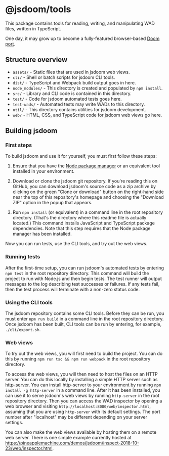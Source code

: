# @jsdoom/tools

This package contains tools for reading, writing, and manipulating WAD files,
written in TypeScript.

One day, it may grow up to become a fully-featured browser-based
[Doom port](https://doomwiki.org/wiki/Source_port).

## Structure overview

- `assets/` - Static files that are used in jsdoom web views.
- `cli/` - Shell or batch scripts for jsdoom CLI tools.
- `dist/` - TypeScript and Webpack build output goes in here.
- `node_modules/` - This directory is created and populated by `npm install`.
- `src/` - Library and CLI code is contained in this directory.
- `test/` - Code for jsdoom automated tests goes here.
- `test-wads/` - Automated tests may write WADs to this directory.
- `util/` - This directory contains utilities for jsdoom development.
- `web/` - HTML, CSS, and TypeScript code for jsdoom web views go here.

## Building jsdoom

### First steps

To build jsdoom and use it for yourself, you must first follow these steps:

1. Ensure that you have the [Node package manager](https://www.npmjs.com/get-npm)
or an equivalent tool installed in your environment.

2. Download or clone the jsdoom git repository. If you're reading this on
GitHub, you can download jsdoom's source code as a zip archive by clicking
on the green "Clone or download" button on the right-hand side near the
top of this repository's homepage and choosing the "Download ZIP" option
in the popup that appears.

3. Run `npm install` (or equivalent) in a command line in the root
repository directory. (That's the directory where this readme file is
actually located.)
This command installs JavaScript and TypeScript package dependencies.
Note that this step requires that the Node package manager has been installed.

Now you can run tests, use the CLI tools, and try out the web views.

### Running tests

After the first-time setup, you can run jsdoom's automated tests by entering
`npm test` in the root repository directory. This command will build the
project to run with Node.js and then begin tests.
The test runner will output messages to the log describing test successes or
failures. If any tests fail, then the test process will terminate with a
non-zero status code.

### Using the CLI tools

The jsdoom repository contains some CLI tools. Before they can be run,
you must enter `npm run build` in a command line in the root repository
directory. Once jsdoom has been built, CLI tools can be run by entering,
for example, `./cli/export.sh`.

### Web views

To try out the web views, you will first need to build the project.
You can do this by running `npm run tsc && npm run webpack` in the root
repository directory.

To access the web views, you will then need to host the files on an HTTP
server. You can do this locally by installing a simple HTTP server such
as [http-server](https://www.npmjs.com/package/http-server).
You can install http-server to your environment by running
`npm install -g http-server` in a command line. After it has been installed,
you can use it to serve jsdoom's web views by running `http-server` in
the root repository directory.
Then you can access the WAD inspector by opening a web browser and visiting
`http://localhost:8080/web/inspector.html`, assuming that you are using
`http-server` with its default settings. The port number after "localhost"
may be different depending on your server settings.

You can also make the web views available by hosting them on a remote
web server. There is one simple example currently hosted at
https://pineapplemachine.com/demos/jsdoom/inspect-2018-10-23/web/inspector.html.
